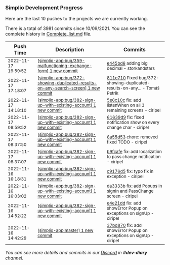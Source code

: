 
### Simplio Development Progress

Here are the last 10 pushes to the projects we are currently working.

There is a total of 3981 commits since 10/09/2021. You can see the complete history in
 [Complete_list.md](Complete_list.md) file.

| Push Time | Description | Commits |
| --- | --- | --- |
| <sub>2022-11-17 19:59:52</sub> | <sub>[[simplio-app:bug/359\-malfunctioning\-exchange\-form] 1 new commit](https://github.com/SimplioOfficial/simplio-app/commit/e445bd618bedd3e804a4439e3c12cecd3bf4c335)</sub> | <sub>[e445bd6](https://github.com/SimplioOfficial/simplio-app/commit/e445bd618bedd3e804a4439e3c12cecd3bf4c335) adding big decimal - storkandstars</sub> |
| <sub>2022-11-17 17:18:07</sub> | <sub>[[simplio-app:bug/372\-showing\-duplicated\-results\-on\-any\-search\-screen] 1 new commit](https://github.com/SimplioOfficial/simplio-app/commit/811e7101b12c684c11d0cb062053cb74045b88f5)</sub> | <sub>[811e710](https://github.com/SimplioOfficial/simplio-app/commit/811e7101b12c684c11d0cb062053cb74045b88f5) Fixed bug/372-showing-duplicated-results-on-any... - Tomáš Petrík</sub> |
| <sub>2022-11-17 14:18:10</sub> | <sub>[[simplio-app:bug/382\-sign\-up\-with\-existing\-account] 1 new commit](https://github.com/SimplioOfficial/simplio-app/commit/5e6c10c9ab5accb379b3cd50d69e1a29172ead6f)</sub> | <sub>[5e6c10c](https://github.com/SimplioOfficial/simplio-app/commit/5e6c10c9ab5accb379b3cd50d69e1a29172ead6f) fix: add listenWhen on all 3 remaining screens - ciripel</sub> |
| <sub>2022-11-17 09:59:52</sub> | <sub>[[simplio-app:bug/382\-sign\-up\-with\-existing\-account] 1 new commit](https://github.com/SimplioOfficial/simplio-app/commit/61639d90f9d7a08a2d7a3e0e06430d41b24cca90)</sub> | <sub>[61639d9](https://github.com/SimplioOfficial/simplio-app/commit/61639d90f9d7a08a2d7a3e0e06430d41b24cca90) fix: fixed notification show on every change char - ciripel</sub> |
| <sub>2022-11-17 08:37:50</sub> | <sub>[[simplio-app:bug/382\-sign\-up\-with\-existing\-account] 1 new commit](https://github.com/SimplioOfficial/simplio-app/commit/6a55d530698a774d739575569f448a2b75a690bf)</sub> | <sub>[6a55d53](https://github.com/SimplioOfficial/simplio-app/commit/6a55d530698a774d739575569f448a2b75a690bf) chore: removed fixed TODO - ciripel</sub> |
| <sub>2022-11-17 08:37:07</sub> | <sub>[[simplio-app:bug/382\-sign\-up\-with\-existing\-account] 1 new commit](https://github.com/SimplioOfficial/simplio-app/commit/b9fcafe213448a30549d96a46c00c34bb86fe784)</sub> | <sub>[b9fcafe](https://github.com/SimplioOfficial/simplio-app/commit/b9fcafe213448a30549d96a46c00c34bb86fe784) fix: add localization to pass change notification - ciripel</sub> |
| <sub>2022-11-16 16:18:31</sub> | <sub>[[simplio-app:bug/382\-sign\-up\-with\-existing\-account] 1 new commit](https://github.com/SimplioOfficial/simplio-app/commit/c9176d52d8ee0e4c6ff242b0fa180208f081b44a)</sub> | <sub>[c9176d5](https://github.com/SimplioOfficial/simplio-app/commit/c9176d52d8ee0e4c6ff242b0fa180208f081b44a) fix: typo fix in exception - ciripel</sub> |
| <sub>2022-11-16 16:03:02</sub> | <sub>[[simplio-app:bug/382\-sign\-up\-with\-existing\-account] 1 new commit](https://github.com/SimplioOfficial/simplio-app/commit/da3333b224a0b98eec845007db8b47e0c6517329)</sub> | <sub>[da3333b](https://github.com/SimplioOfficial/simplio-app/commit/da3333b224a0b98eec845007db8b47e0c6517329) fix: add Popups in signIn and PassChange screen - ciripel</sub> |
| <sub>2022-11-16 14:52:22</sub> | <sub>[[simplio-app:bug/382\-sign\-up\-with\-existing\-account] 1 new commit](https://github.com/SimplioOfficial/simplio-app/commit/e4e21dd73742244eaaf2ba36fca2db39e3e74e4d)</sub> | <sub>[e4e21dd](https://github.com/SimplioOfficial/simplio-app/commit/e4e21dd73742244eaaf2ba36fca2db39e3e74e4d) fix: add showError Popup on exceptions on signUp - ciripel</sub> |
| <sub>2022-11-16 14:42:29</sub> | <sub>[[simplio-app:master] 1 new commit](https://github.com/SimplioOfficial/simplio-app/commit/37bd870c5f9bfb0b72c6e3c227d55aeca48e055c)</sub> | <sub>[37bd870](https://github.com/SimplioOfficial/simplio-app/commit/37bd870c5f9bfb0b72c6e3c227d55aeca48e055c) fix: add showError Popup on exceptions on signUp - ciripel</sub> |

_You can see more details and commits in our [Discord](https://discord.gg/aKhjuwZmdP) in **#dev-diary** channel._
